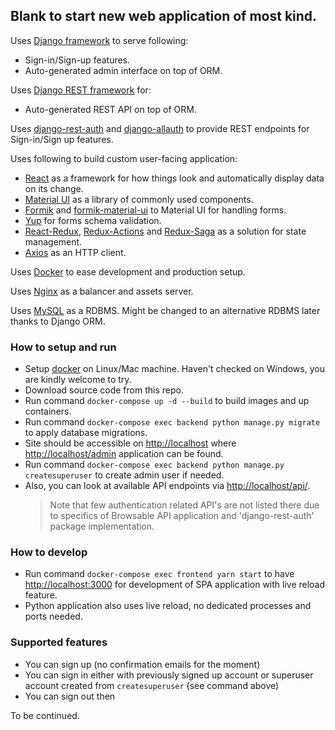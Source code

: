 ## Blank to start new web application of most kind.

Uses [Django framework](https://www.djangoproject.com) to serve following:
* Sign-in/Sign-up features.
* Auto-generated admin interface on top of ORM.

Uses [Django REST framework](https://www.django-rest-framework.org) for:
* Auto-generated REST API on top of ORM.

Uses [django-rest-auth](https://django-rest-auth.readthedocs.io/en/latest/) and [django-allauth](https://django-allauth.readthedocs.io/en/latest/) to provide REST endpoints for Sign-in/Sign up features.

Uses following to build custom user-facing application:
* [React](https://reactjs.org) as a framework for how things look and automatically display data on its change.
* [Material UI](https://material-ui.com) as a library of commonly used components.
* [Formik](https://jaredpalmer.com/formik) and [formik-material-ui](https://github.com/stackworx/formik-material-ui) to Material UI for handling forms.
* [Yup](https://github.com/jquense/yup) for forms schema validation.
* [React-Redux](https://react-redux.js.org), [Redux-Actions](https://redux-actions.js.org) and [Redux-Saga](https://redux-saga.js.org) as a solution for state management.
* [Axios](https://github.com/axios/axios) as an HTTP client.

Uses [Docker](https://www.docker.com) to ease development and production setup.

Uses [Nginx](http://nginx.org) as a balancer and assets server.

Uses [MySQL](https://www.mysql.com) as a RDBMS. Might be changed to an alternative RDBMS later thanks to Django ORM.

### How to setup and run
* Setup [docker](https://www.docker.com) on Linux/Mac machine. Haven't checked on Windows, you are kindly welcome to try.
* Download source code from this repo.
* Run command `docker-compose up -d --build` to build images and up containers.
* Run command `docker-compose exec backend python manage.py migrate` to apply database migrations.
* Site should be accessible on <http://localhost> where <http://localhost/admin> application can be found.
* Run command `docker-compose exec backend python manage.py createsuperuser` to create admin user if needed.
* Also, you can look at available API endpoints via <http://localhost/api/>.
  > Note that few authentication related API's are not listed there due to specifics of Browsable API application and 'django-rest-auth' package implementation.

### How to develop
* Run command `docker-compose exec frontend yarn start` to have <http://localhost:3000> for development of SPA application with live reload feature.
* Python application also uses live reload, no dedicated processes and ports needed.

### Supported features
* You can sign up (no confirmation emails for the moment)
* You can sign in either with previously signed up account or superuser account created from `createsuperuser` (see command above)
* You can sign out then

To be continued.

